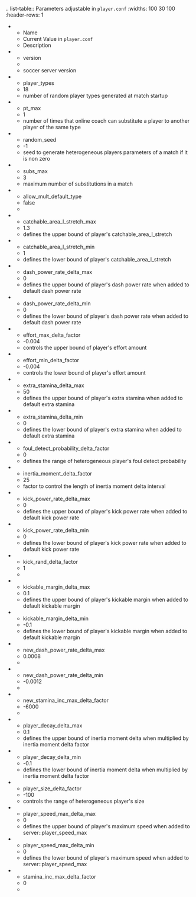 
.. list-table:: Parameters adjustable in ``player.conf``
   :widths: 100 30 100
   :header-rows: 1

   * - Name
     - Current Value in ``player.conf``
     - Description
   * - version
     -
     - soccer server version
   * - player_types
     - 18
     - number of random player types generated at match startup
   * - pt_max
     - 1
     - number of times that online coach can substitute a player to another player of the same type
   * - random_seed
     - -1
     - seed to generate heterogeneous players parameters of a match if it is non zero
   * - subs_max
     - 3
     - maximum number of substitutions in a match
   * - allow_mult_default_type
     - false
     -
   * - catchable_area_l_stretch_max
     - 1.3
     - defines the upper bound of player's catchable_area_l_stretch
   * - catchable_area_l_stretch_min
     - 1
     - defines the lower bound of player's catchable_area_l_stretch
   * - dash_power_rate_delta_max
     - 0
     - defines the upper bound of player's dash power rate when added to default dash power rate
   * - dash_power_rate_delta_min
     - 0
     - defines the lower bound of player's dash power rate when added to default dash power rate
   * - effort_max_delta_factor
     - -0.004
     - controls the upper bound of player's effort amount
   * - effort_min_delta_factor
     - -0.004
     - controls the lower bound of player's effort amount
   * - extra_stamina_delta_max
     - 50
     - defines the upper bound of player's extra stamina when added to default extra stamina
   * - extra_stamina_delta_min
     - 0
     - defines the lower bound of player's extra stamina when added to default extra stamina
   * - foul_detect_probability_delta_factor
     - 0
     - defines the range of heterogeneous player's foul detect probability
   * - inertia_moment_delta_factor
     - 25
     - factor to control the length of inertia moment delta interval
   * - kick_power_rate_delta_max
     - 0
     - defines the upper bound of player's kick power rate when added to default kick power rate
   * - kick_power_rate_delta_min
     - 0
     - defines the lower bound of player's kick power rate when added to default kick power rate
   * - kick_rand_delta_factor
     - 1
     -
   * - kickable_margin_delta_max
     - 0.1
     - defines the upper bound of player's kickable margin when added to default kickable margin
   * - kickable_margin_delta_min
     - -0.1
     - defines the lower bound of player's kickable margin when added to default kickable margin
   * - new_dash_power_rate_delta_max
     - 0.0008
     -
   * - new_dash_power_rate_delta_min
     - -0.0012
     -
   * - new_stamina_inc_max_delta_factor
     - -6000
     -
   * - player_decay_delta_max
     - 0.1
     - defines the upper bound of inertia moment delta when multiplied by inertia moment delta factor
   * - player_decay_delta_min
     - -0.1
     - defines the lower bound of inertia moment delta when multiplied by inertia moment delta factor
   * - player_size_delta_factor
     - -100
     - controls the range of heterogeneous player's size
   * - player_speed_max_delta_max
     - 0
     - defines the upper bound of player's maximum speed when added to server::player_speed_max
   * - player_speed_max_delta_min
     - 0
     - defines the lower bound of player's maximum speed when added to server::player_speed_max
   * - stamina_inc_max_delta_factor
     - 0
     -
